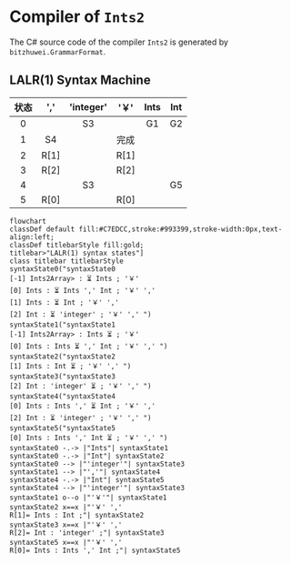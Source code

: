 # Compiler of `Ints2`

The C# source code of the compiler `Ints2` is generated by `bitzhuwei.GrammarFormat`.

## LALR(1) Syntax Machine

| 状态 | \',\' | \'integer\' | \'￥\' | Ints | Int |
|:---:|:---:|:---:|:---:|:---:|:---:|
| 0 |   | S3 |   | G1 | G2 |
| 1 | S4 |   | 完成 |   |   |
| 2 | R[1] |   | R[1] |   |   |
| 3 | R[2] |   | R[2] |   |   |
| 4 |   | S3 |   |   | G5 |
| 5 | R[0] |   | R[0] |   |   |


```Mermaid
flowchart
classDef default fill:#C7EDCC,stroke:#993399,stroke-width:0px,text-align:left;
classDef titlebarStyle fill:gold;
titlebar>"LALR(1) syntax states"]
class titlebar titlebarStyle
syntaxState0("syntaxState0
[-1] Ints2Array> : ⏳ Ints ; '￥' 
[0] Ints : ⏳ Ints ',' Int ; '￥' ',' 
[1] Ints : ⏳ Int ; '￥' ',' 
[2] Int : ⏳ 'integer' ; '￥' ',' ")
syntaxState1("syntaxState1
[-1] Ints2Array> : Ints ⏳ ; '￥' 
[0] Ints : Ints ⏳ ',' Int ; '￥' ',' ")
syntaxState2("syntaxState2
[1] Ints : Int ⏳ ; '￥' ',' ")
syntaxState3("syntaxState3
[2] Int : 'integer' ⏳ ; '￥' ',' ")
syntaxState4("syntaxState4
[0] Ints : Ints ',' ⏳ Int ; '￥' ',' 
[2] Int : ⏳ 'integer' ; '￥' ',' ")
syntaxState5("syntaxState5
[0] Ints : Ints ',' Int ⏳ ; '￥' ',' ")
syntaxState0 -.-> |"Ints"| syntaxState1
syntaxState0 -.-> |"Int"| syntaxState2
syntaxState0 --> |"'integer'"| syntaxState3
syntaxState1 --> |"','"| syntaxState4
syntaxState4 -.-> |"Int"| syntaxState5
syntaxState4 --> |"'integer'"| syntaxState3
syntaxState1 o--o |"'￥'"| syntaxState1
syntaxState2 x==x |"'￥' ',' 
R[1]= Ints : Int ;"| syntaxState2
syntaxState3 x==x |"'￥' ',' 
R[2]= Int : 'integer' ;"| syntaxState3
syntaxState5 x==x |"'￥' ',' 
R[0]= Ints : Ints ',' Int ;"| syntaxState5


```

